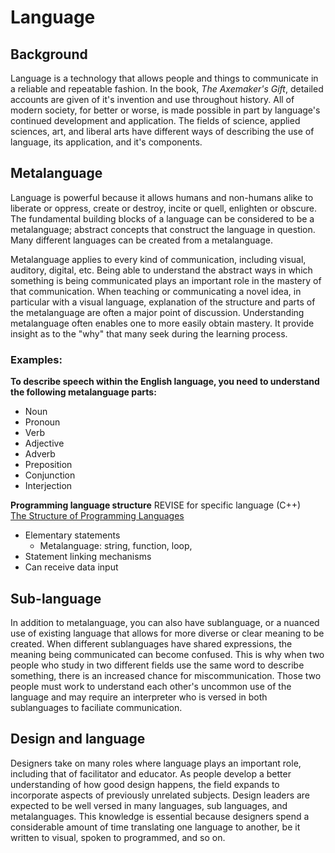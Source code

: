 # Language
## Background

Language is a technology that allows people and things to communicate in a reliable and repeatable fashion. In the book, *The Axemaker's Gift*, detailed accounts are given of it's invention and use throughout history. All of modern society, for better or worse, is made possible in part by language's continued development and application. The fields of science, applied sciences, art, and liberal arts have different ways of describing the use of language, its application, and it's components.

## Metalanguage
Language is powerful because it allows humans and non-humans alike to liberate or oppress, create or destroy, incite or quell, enlighten or obscure. The fundamental building blocks of a language can be considered to be a metalanguage; abstract concepts that construct the language in question. Many different languages can be created from a metalanguage.

Metalanguage applies to every kind of communication, including visual, auditory, digital, etc. Being able to understand the abstract ways in which something is being communicated plays an important role in the mastery of that communication. When teaching or communicating a novel idea, in particular with a visual language, explanation of the structure and parts of the metalanguage are often a major point of discussion. Understanding metalanguage often enables one to more easily obtain mastery. It provide insight as to the "why" that many seek during the learning process.

### Examples:
**To describe speech within the English language, you need to understand the following metalanguage parts:**
* Noun
* Pronoun
* Verb
* Adjective
* Adverb
* Preposition
* Conjunction
* Interjection

**Programming language structure**  REVISE for specific language (C++)  
[The Structure of Programming Languages](http://delivery.acm.org/10.1145/370000/365175/p67-raphael.pdf?ip=146.186.230.6&id=365175&acc=ACTIVE%20SERVICE&key=A792924B58C015C1%2E782FA3A5BE459501%2E4D4702B0C3E38B35%2E4D4702B0C3E38B35&CFID=789403744&CFTOKEN=78558408&__acm__=1464020369_08a079d35c6f266dab72d91e4da148b1)  
* Elementary statements
  * Metalanguage: string, function, loop, 
* Statement linking mechanisms
* Can receive data input

## Sub-language
In addition to metalanguage, you can also have sublanguage, or a nuanced use of existing language that allows for more diverse or clear meaning to be created. When different sublanguages have shared expressions, the meaning being communicated can become confused. This is why when two people who study in two different fields use the same word to describe something, there is an increased chance for miscommunication. Those two people must work to understand each other's uncommon use of the language and may require an interpreter who is versed in both sublanguages to faciliate communication.

## Design and language
Designers take on many roles where language plays an important role, including that of facilitator and educator. As people develop a better understanding of how good design happens, the field expands to incorporate aspects of previously unrelated subjects. Design leaders are expected to be well versed in many languages, sub languages, and metalanguages. This knowledge is essential because designers spend a considerable amount of time translating one language to another, be it written to visual, spoken to programmed, and so on. 